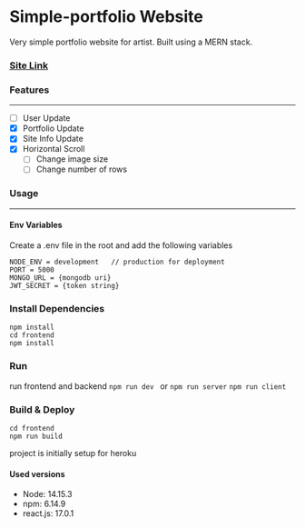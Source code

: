 # Simple-portfolio Website
Very simple portfolio website for artist. Built using a MERN stack.

### [Site Link](https://simple-portfolio-hs.herokuapp.com/collection "Site Link")

### Features

------------
- [ ] User Update
- [x] Portfolio Update
- [x] Site Info Update
- [x] Horizontal Scroll
	- [ ] Change image size
	- [ ] Change number of rows

### Usage

------------
####  Env Variables
Create a .env file in the root and add the following variables

	NODE_ENV = development   // production for deployment
	PORT = 5000
	MONGO_URL = {mongodb uri} 
	JWT_SECRET = {token string}

### Install Dependencies

	npm install
	cd frontend
	npm install

### Run
 run frontend and backend
`npm run dev `
or
`npm run server`
`npm run client` 

### Build & Deploy

	cd frontend
	npm run build

project is initially setup for heroku

#### Used versions
- Node: 14.15.3
- npm: 6.14.9
- react.js: 17.0.1
